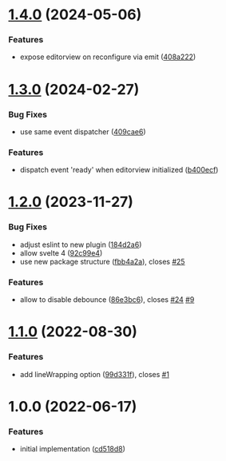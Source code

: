 # [1.4.0](https://github.com/touchifyapp/svelte-five-codemirror-editor/compare/v1.3.0...v1.4.0) (2024-05-06)


### Features

* expose editorview on reconfigure via emit ([408a222](https://github.com/touchifyapp/svelte-five-codemirror-editor/commit/408a222fe13baecf095265c0756ca6d8bdcd7b87))

# [1.3.0](https://github.com/touchifyapp/svelte-five-codemirror-editor/compare/v1.2.0...v1.3.0) (2024-02-27)


### Bug Fixes

* use same event dispatcher ([409cae6](https://github.com/touchifyapp/svelte-five-codemirror-editor/commit/409cae6ceaae267ad92001708cba155be45b8c98))


### Features

* dispatch event 'ready' when editorview initialized ([b400ecf](https://github.com/touchifyapp/svelte-five-codemirror-editor/commit/b400ecf7867e7b59769ad26eb9eeb2ddd0184ce3))

# [1.2.0](https://github.com/touchifyapp/svelte-five-codemirror-editor/compare/v1.1.0...v1.2.0) (2023-11-27)


### Bug Fixes

* adjust eslint to new plugin ([184d2a6](https://github.com/touchifyapp/svelte-five-codemirror-editor/commit/184d2a64867affbb94c014ba7abeef064a84c761))
* allow svelte 4 ([92c99e4](https://github.com/touchifyapp/svelte-five-codemirror-editor/commit/92c99e4c06d249744474165696410df4ba07f886))
* use new package structure ([fbb4a2a](https://github.com/touchifyapp/svelte-five-codemirror-editor/commit/fbb4a2a20146fb51bf8bdbc5246e12a680e2810d)), closes [#25](https://github.com/touchifyapp/svelte-five-codemirror-editor/issues/25)


### Features

* allow to disable debounce ([86e3bc6](https://github.com/touchifyapp/svelte-five-codemirror-editor/commit/86e3bc616d5d10ad50f26acda7079d0605a8ba8d)), closes [#24](https://github.com/touchifyapp/svelte-five-codemirror-editor/issues/24) [#9](https://github.com/touchifyapp/svelte-five-codemirror-editor/issues/9)

# [1.1.0](https://github.com/touchifyapp/svelte-five-codemirror-editor/compare/v1.0.0...v1.1.0) (2022-08-30)


### Features

* add lineWrapping option ([99d331f](https://github.com/touchifyapp/svelte-five-codemirror-editor/commit/99d331f3ef58f8d9ce09b024c116dd16d33b2b8f)), closes [#1](https://github.com/touchifyapp/svelte-five-codemirror-editor/issues/1)

# 1.0.0 (2022-06-17)


### Features

* initial implementation ([cd518d8](https://github.com/touchifyapp/svelte-five-codemirror-editor/commit/cd518d885cd9ba8f260e237dedd329cb92957616))
